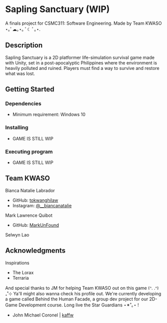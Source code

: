 # Sapling Sanctuary (WIP)

A finals project for CSMC311: Software Engineering. Made by Team KWASO ⋆｡ﾟ☁︎｡⋆｡ ﾟ☾ ﾟ｡⋆.

## Description

Sapling Sanctuary is a 2D platformer life-simulation survival game made with Unity, set in a post-apocalyptic Philippines where the environment is heavily polluted and ruined. Players must find a way to survive and restore what was lost.

## Getting Started

### Dependencies

* Minimum requirement: Windows 10

### Installing

* GAME IS STILL WIP

### Executing program

* GAME IS STILL WIP

## Team KWASO

Bianca Natalie Labrador 
* GitHub: [tokwanghilaw](https://github.com/tokwanghilaw)
* Instagram: [@__biancanatalie](https://www.instagram.com/__biancanatalie)

Mark Lawrence Quibot
* GitHub: [MarkUnFound](https://github.com/MarkUnFound)

Selwyn Lao

## Acknowledgments

Inspirations
* The Lorax
* Terraria

And special thanks to JM for helping Team KWASO out on this game ꒰ᐢ. .ᐢ꒱₊˚⊹
Ya'll might also wanna check his profile out. We're currently developing a game called Behind the Human Facade, a group dev project for our 2D-Game Development course.
Long live the Star Guardians ⋆✴︎˚｡⋆ !
* John Michael Coronel | [kaffw](https://github.com/kaffw)
